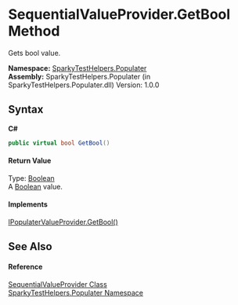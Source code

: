 # SequentialValueProvider.GetBool Method 
 

Gets bool value.

**Namespace:**&nbsp;<a href="N_SparkyTestHelpers_Populater">SparkyTestHelpers.Populater</a><br />**Assembly:**&nbsp;SparkyTestHelpers.Populater (in SparkyTestHelpers.Populater.dll) Version: 1.0.0

## Syntax

**C#**<br />
``` C#
public virtual bool GetBool()
```


#### Return Value
Type: <a href="http://msdn2.microsoft.com/en-us/library/a28wyd50" target="_blank">Boolean</a><br />A <a href="http://msdn2.microsoft.com/en-us/library/a28wyd50" target="_blank">Boolean</a> value.

#### Implements
<a href="M_SparkyTestHelpers_Populater_IPopulaterValueProvider_GetBool">IPopulaterValueProvider.GetBool()</a><br />

## See Also


#### Reference
<a href="T_SparkyTestHelpers_Populater_SequentialValueProvider">SequentialValueProvider Class</a><br /><a href="N_SparkyTestHelpers_Populater">SparkyTestHelpers.Populater Namespace</a><br />